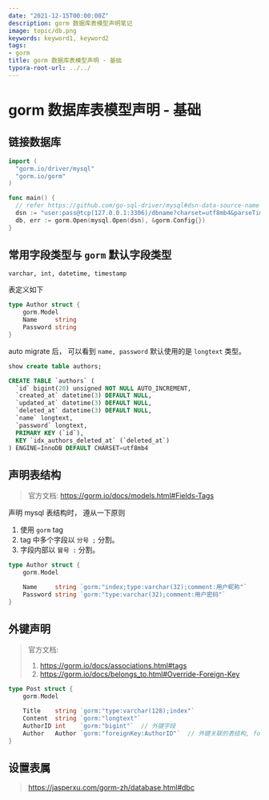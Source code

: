 ```yaml
---
date: "2021-12-15T00:00:00Z"
description: gorm 数据库表模型声明笔记
image: topic/db.png
keywords: keyword1, keyword2
tags:
- gorm
title: gorm 数据库表模型声明 - 基础
typora-root-url: ../../
---
```


# gorm 数据库表模型声明 - 基础


## 链接数据库

```go
import (
  "gorm.io/driver/mysql"
  "gorm.io/gorm"
)

func main() {
  // refer https://github.com/go-sql-driver/mysql#dsn-data-source-name for details
  dsn := "user:pass@tcp(127.0.0.1:3306)/dbname?charset=utf8mb4&parseTime=True&loc=Local"
  db, err := gorm.Open(mysql.Open(dsn), &gorm.Config{})
}
```

## 常用字段类型与 `gorm` 默认字段类型

`varchar, int, datetime, timestamp`

表定义如下

```go
type Author struct {
	gorm.Model
	Name     string
	Password string
}
```

auto migrate 后， 可以看到 `name, password` 默认使用的是 `longtext` 类型。

```sql
show create table authors;

CREATE TABLE `authors` (
  `id` bigint(20) unsigned NOT NULL AUTO_INCREMENT,
  `created_at` datetime(3) DEFAULT NULL,
  `updated_at` datetime(3) DEFAULT NULL,
  `deleted_at` datetime(3) DEFAULT NULL,
  `name` longtext,
  `password` longtext,
  PRIMARY KEY (`id`),
  KEY `idx_authors_deleted_at` (`deleted_at`)
) ENGINE=InnoDB DEFAULT CHARSET=utf8mb4

```


## 声明表结构

> 官方文档: https://gorm.io/docs/models.html#Fields-Tags

声明 mysql 表结构时， 遵从一下原则

1. 使用 `gorm` tag
2. tag 中多个字段以 `分号 ;` 分割。
3. 字段内部以 `冒号 :` 分割。

```go
type Author struct {
	gorm.Model

	Name     string `gorm:"index;type:varchar(32);comment:用户昵称"`
	Password string `gorm:"type:varchar(32);comment:用户密码"`
}
```


## 外键声明

> 官方文档:
> 
> 1. https://gorm.io/docs/associations.html#tags
> 2. https://gorm.io/docs/belongs_to.html#Override-Foreign-Key

```go
type Post struct {
	gorm.Model

	Title    string `gorm:"type:varchar(128);index"`
	Content  string `gorm:"longtext"`
	AuthorID int    `gorm:"bigint"`  // 外键字段
	Author   Author `gorm:"foreignKey:AuthorID"`  // 外键关联的表结构, foreign key 指定关联字段
}
```


## 设置表属

> https://jasperxu.com/gorm-zh/database.html#dbc
